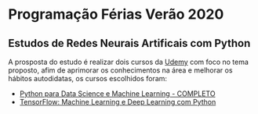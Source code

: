 # Programação Férias Verão 2020
## Estudos de Redes Neurais Artificais com Python

A prosposta do estudo é realizar dois cursos da [Udemy](https://www.udemy.com) com foco no tema proposto, afim de aprimorar os conhecimentos na área e melhorar os hábitos autodidatas, os cursos escolhidos foram:
* [Python para Data Science e Machine Learning - COMPLETO](https://www.udemy.com/course/python-para-data-science-e-machine-learning/) 
* [TensorFlow: Machine Learning e Deep Learning com Python](https://www.udemy.com/course/tensorflow-machine-learning-deep-learning-python/)

